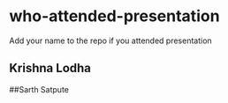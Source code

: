 # who-attended-presentation
Add your name to the repo if you attended presentation


## Krishna Lodha
##Sarth Satpute
